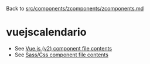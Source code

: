 Back to [src/components/zcomponents/zcomponents.md](../zcomponents.md)

# vuejscalendario

 - See [Vue.js (v2) component file contents](./vuejscalendario.vue)
 - See [Sass/Css component file contents](./vuejscalendario.scss)
